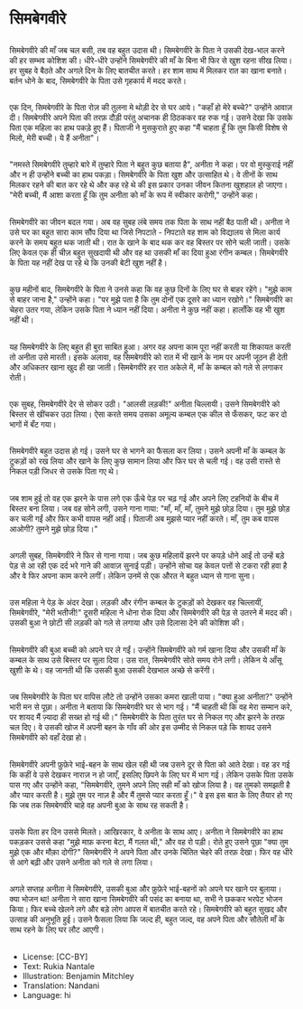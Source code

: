 # सिमबेगवीरे

##
सिमबेगवीरे की माँ जब चल बसी, तब वह बहुत उदास थी। सिमबेगवीरे के पिता ने उसकी देख-भाल करने की हर सम्भव कोशिश की। धीरे-धीरे उन्होंने सिमबेगवीरे की माँ के बिना भी फिर से खुश रहना सीख लिया। हर सुबह वे बैठते और अगले दिन के लिए बातचीत करते। हर शाम साथ में मिलकर रात का खाना बनाते। बर्तन धोने के बाद, सिमबेगवीरे के पिता उसे गृहकार्य में मदद करते।

##
एक दिन, सिमबेगवीरे के पिता रोज़ की तुलना मे थोड़ी देर से घर आये। "कहाँ हो मेरे बच्चे?" उन्होंने आवाज़ दी। सिमबेगवीरे अपने पिता की तरफ़ दौड़ी परंतु अचानक ही ठिठककर वह रुक गई। उसने देखा कि उसके पिता एक महिला का हाथ पकड़े हुए हैं। पिताजी ने मुसकुराते हुए कहा "मैं चाहता हूँ कि तुम किसी विशेष से मिलो, मेरी बच्ची। ये हैं अनीता"।

##
"नमस्ते सिमबेगवीरे तुम्हारे बारे में तुम्हारे पिता ने बहुत कुछ बताया है", अनीता ने कहा। पर वो मुस्कुराई नहीं और न ही उन्होंने बच्ची का हाथ पकड़ा। सिमबेगवीरे के पिता खुश और उत्साहित थे। वे तीनों के साथ मिलकर रहने की बात कर रहे थे और कह रहे थे की इस प्रकार उनका जीवन कितना खुशहाल हो जाएगा। "मेरी बच्ची, मैं आशा करता हूँ कि तुम अनीता को माँ के रूप में स्वीकार करोगी," उन्होंने कहा।

##
सिमबेगवीरे का जीवन बदल गया। अब वह सुबह लंबे समय तक पिता के साथ नहीं बैठ पाती थी। अनीता ने उसे घर का बहुत सारा काम सौंप दिया था जिसे निपटाते - निपटाते वह शाम को विद्यालय से मिला कार्य करने के समय बहुत थक जाती थी। रात के खाने के बाद थक कर वह बिस्तर पर सोने चली जाती। उसके लिए केवल एक ही चीज़ बहुत सुखदायी थी और वह था उसकी माँ का दिया हुआ रंगीन कम्बल। सिमबेगवीरे के पिता यह नहीं देख पा रहे थे कि उनकी बेटी खुश नहीं है।

##
कुछ महीनों बाद, सिमबेगवीरे के पिता ने उनसे कहा कि वह कुछ दिनों के लिए घर से बाहर रहेंगे। "मुझे काम से बाहर जाना है," उन्होंने कहा। "पर मुझे पता है कि तुम दोनों एक दूसरे का ध्यान रखोगे।" सिमबेगवीरे का चेहरा उतर गया, लेकिन उसके पिता ने ध्यान नहीं दिया। अनीता ने कुछ नहीं कहा। हालाँकि वह भी खुश नहीं थी।

##
यह सिमबेगवीरे के लिए बहुत ही बुरा साबित हुआ। अगर वह अपना काम पूरा नहीं करती या शिकायत करती तो अनीता उसे मारती। इसके अलावा, वह सिमबेगवीरे को रात में भी खाने के नाम पर अपनी जूठन ही देती और अधिकतर खाना खुद ही खा जाती। सिमबेगवीरे हर रात अकेले में, माँ के कम्बल को गले से लगाकर रोती।

##
एक सुबह, सिमबेगवीरे देर से सोकर उठी। "आलसी लड़की!" अनीता चिल्लायी। उसने सिमबेगवीरे को बिस्तर से खींचकर उठा लिया। ऐसा करते समय उसका अमूल्य कम्बल एक कील से फँसकर, फट कर दो भागों में बँट गया।

##
सिमबेगवीरे बहुत उदास हो गई। उसने घर से भागने का फैसला कर लिया। उसने अपनी माँ के कम्बल के टुकड़ों को रख लिया और खाने के लिए कुछ सामान लिया और फिर घर से चली गई। वह उसी रास्ते से निकल पड़ी जिधर से उसके पिता गए थे।

##
जब शाम हुई तो वह एक झरने के पास लगे एक ऊँचे पेड़ पर चढ़ गई और अपने लिए टहनियों के बीच में बिस्तर बना लिया। जब वह सोने लगी, उसने गाना गाया: "माँ, माँ, माँ, तुमने मुझे छोड़ दिया। तुम मुझे छोड़ कर चली गईं और फिर कभी वापस नहीं आईं। पिताजी अब मुझसे प्यार नहीं करते। माँ, तुम कब वापस आओगी? तुमने मुझे छोड़ दिया।"

##
अगली सुबह, सिमबेगवीरे ने फिर से गाना गाया। जब कुछ महिलायें झरने पर कपड़े धोने आईं तो उन्हें बड़े पेड़ से आ रही एक दर्द भरे गाने की आवाज़ सुनाई पड़ी। उन्होंने सोचा यह केवल पत्तों से टकरा रही हवा है और वे फिर अपना काम करने लगीं। लेकिन उनमें से एक औरत ने बहुत ध्यान से गाना सुना।

##
उस महिला ने पेड़ के अंदर देखा। लड़की और रंगीन कम्बल के टुकड़ों को देखकर वह चिल्लायीं, सिमबेगवीरे, "मेरी भतीजी!" दूसरी महिला ने धोना रोक दिया और सिमबेगवीरे की पेड़ से उतरने में मदद की। उसकी बुआ ने छोटी सी लड़की को गले से लगाया और उसे दिलासा देने की कोशिश की।

##
सिमबेगवीरे की बुआ बच्ची को अपने घर ले गईं। उन्होंने सिमबेगवीरे को गर्म खाना दिया और उसकी माँ के कम्बल के साथ उसे बिस्तर पर सुला दिया। उस रात, सिमबेगवीरे सोते समय रोने लगी। लेकिन ये आँसू खुशी के थे। वह जानती थी कि उसकी बुआ उसकी देखभाल अच्छे से करेंगी।

##
जब सिमबेगवीरे के पिता घर वापिस लौटे तो उन्होंने उसका कमरा खाली पाया। "क्या हुआ अनीता?" उन्होंने भारी मन से पूछा। अनीता ने बताया कि सिमबेगवीरे घर से भाग गई। "मैं चाहती थी कि वह मेरा सम्मान करे, पर शायद मैं ज़्यादा ही सख्त हो गई थी।" सिमबेगवीरे के पिता तुरंत घर से निकल गए और झरने के तरफ़ चल दिए। वे उसकी खोज में अपनी बहन के गाँव की ओर इस उम्मीद से निकल पड़े कि शायद उसने सिमबेगवीरे को वहाँ देखा हो।

##
सिमबेगवीरे अपनी फ़ुफ़ेरे भाई-बहन के साथ खेल रही थी जब उसने दूर से पिता को आते देखा। वह डर गई कि कहीं वे उसे देखकर नाराज़ न हो जाएँ, इसलिए छिपने के लिए घर में भाग गई। लेकिन उसके पिता उसके पास गए और उन्होंने कहा, "सिमबेगवीरे, तुमने अपने लिए सही माँ को खोज लिया है। वह तुमको समझती है और प्यार करती है। मुझे तुम पर नाज़ है और मैं तुमसे प्यार करता हूँ।" वे इस इस बात के लिए तैयार हो गए कि जब तक सिमबेगवीरे चाहे वह अपनी बुआ के साथ रह सकती है।

##
उसके पिता हर दिन उससे मिलते। आखिरकार, वे अनीता के साथ आए। अनीता ने सिमबेगवीरे का हाथ पकड़कर उससे कहा "मुझे माफ़ करना बेटा, मैं गलत थी," और वह रो पड़ी। रोते हुए उसने पूछा "क्या तुम मुझे एक और मौक़ा दोगी?" सिमबेगवीरे ने अपने पिता और उनके चिंतित चेहरे की तरफ़ देखा। फिर वह धीरे से आगे बढ़ी और उसने अनीता को गले से लगा लिया।

##
अगले सप्ताह अनीता ने सिमबेगवीरे, उसकी बुआ और फ़ुफ़ेरे भाई-बहनों को अपने घर खाने पर बुलाया। क्या भोजन था! अनीता ने सारा खाना सिमबेगवीरे की पसंद का बनाया था, सभी ने छककर भरपेट भोजन किया। फिर बच्चे खेलने लगे और बड़े लोग आपस में बातचीत करते रहे। सिमबेगवीरे को बहुत सुखद और उत्साह की अनुभूति हुई। उसने फैसला लिया कि जल्द ही, बहुत जल्द, वह अपने पिता और सौतेली माँ के साथ रहने के लिए घर लौट आएगी।

##
* License: [CC-BY]
* Text: Rukia Nantale
* Illustration: Benjamin Mitchley
* Translation: Nandani
* Language: hi
